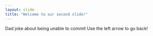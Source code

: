 ```yaml
---
layout: slide
title: "Welcome to our second slide!"
---
```

Dad joke about being unable to commit
Use the left arrow to go back!
